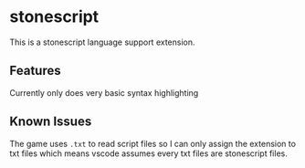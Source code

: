 # stonescript

This is a stonescript language support extension.

## Features

Currently only does very basic syntax highlighting

## Known Issues

The game uses `.txt` to read script files so I can only assign the extension to txt files which means vscode assumes every txt files are stonescript files.
